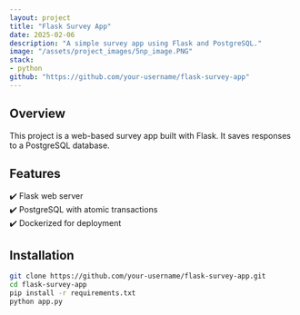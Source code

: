 ```yaml
---
layout: project
title: "Flask Survey App"
date: 2025-02-06
description: "A simple survey app using Flask and PostgreSQL."
image: "/assets/project_images/5np_image.PNG"
stack:
- python
github: "https://github.com/your-username/flask-survey-app"
---
```


## Overview
This project is a web-based survey app built with Flask. It saves responses to a PostgreSQL database.

## Features
✔️ Flask web server  
✔️ PostgreSQL with atomic transactions  
✔️ Dockerized for deployment  

## Installation
```bash
git clone https://github.com/your-username/flask-survey-app.git
cd flask-survey-app
pip install -r requirements.txt
python app.py
